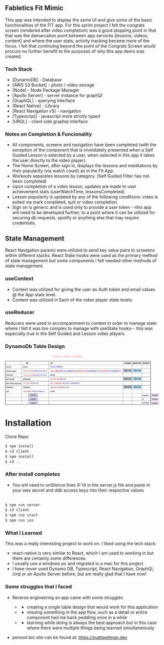 ## Fabletics Fit Mimic

This app was intended to display the same UI and give some of the basic functionalities of the FIT app. For this sprint project I felt the congrats screen (rendered after video completion) was a good stopping point in that that was the demarcation point between app services [lessons, videos, content] and where the user stats, activity tracking became more of the focus. I felt that continuing beyond the point of the Congrats Screen would procure no further benefit to the purposes of why this app demo was created.

### Tech Stack

- [DynamoDB] - Database
- [AWS S3 Bucket] - photo / video storage
- [Node] - Node Package Manager
- [Apollo Server] - server instance for graphQl
- [GraphQL] - querying interface
- [React Native] - Library
- [React Navigation v5] - navigation
- [Typescript] - javascript more strictly typed
- [URQL] - client side graphql interface

### Notes on Completion & Funcionality

- All components, screens and navigation have been completed (with the exception of the component that is immidiately presented when a Self Guided Lesson is selected by a user, when selected in this app it takes the user directly to the video player).
- The Home Screen, after sign in, displays the lessons and meditations by their popularity (via watch count) as in the Fit App.
- Workouts separates lessons by category. (Self Guided Filter has not been completed)
- Upon completion of a video lesson, updates are made to user acheivement stats (userWatchTime, lessonsCompleted)
- Lesson popularity is updated by any of the following conditions: video is exited via mark completed, quit or video completion.
- Sign on is generic and is used only to provide a user token --this app will need to be developed further; to a point where it can be utilized for securing db requests, spotify or anything else that may require credentials.

## State Management

React Navigation params were utilized to send key value pairs to screeens within different stacks. React State hooks were used as the primary method of state management but some components I felt needed other methods of state management.

### useContext

- Context was utilized for giving the user an Auth token and email values @ the App state level.
- Context was utilized in Each of the video player state levels.

### useReducer

Reducers were used in accompaniment to context in order to manage state where I felt it was too complex to manage with useState hooks-- this was especially true in the Self Guided and Lesson video players.

### DynamoDb Table Design

<img src = "./Dynamo_Schema.png" width="800">

# Installation

Clone Repo

```sh
$ npm install
$ cd client
$ npm install
$ cd ..
```

### After install completes

- You will need to unSilence lines 9-14 in the server.js file and paste in your aws secret and ddb access keys into their respective values

```sh

$ npm run server
$ cd client
$ npm run start
$ npm run ios

```

### What I Learned

This was a really interesting project to work on. I liked using the tech stack:

- react-native is very similar to React, which I am used to working in but there are certainly some differences.
- I usually use a windows pc and migrated to a mac for this project
- I have never used Dynamo DB, Typescript, React Navigation, GraphQl, Urql or an Apollo Server before, but am really glad that I have now!

### Some struggles that I faced

- Reverse engineering an app came with some struggles

  - - creating a single table design that would work for this application
  - - missing something in the app flow, such as a detail or entire component had me back peddling once in a while
  - - learning while doing is always the best approach but in this case where there were multiple things being learned simultaneiously

- personl bio site can be found at:
  https://mattwellman.dev
